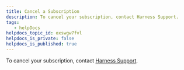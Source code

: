 ```yaml
---
title: Cancel a Subscription
description: To cancel your subscription, contact Harness Support.
tags: 
   - helpDocs
helpdocs_topic_id: oxswgw7fvl
helpdocs_is_private: false
helpdocs_is_published: true
---
```


To cancel your subscription, contact [Harness Support](mailto:support@harness.io).

